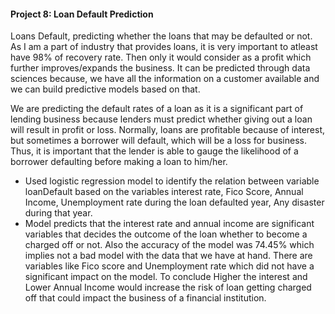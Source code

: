 #### Project 8: Loan Default Prediction

Loans Default, predicting whether the loans that may be defaulted or not. As I am a part of industry that provides loans, it is very important to atleast have 98% of recovery rate. Then only it would consider as a profit which further improves/expands the business. It can be predicted through data sciences because, we have all the information on a customer available and we can build predictive models based on that. 

We are predicting the default rates of a loan as it is a significant part of lending business because lenders must predict whether giving out a loan will result in profit or loss. Normally, loans are profitable because of interest, but sometimes a borrower will default, which will be a loss for business. Thus, it is important that the lender is able to gauge the likelihood of a borrower defaulting before making a loan to him/her.

* Used logistic regression model to identify the relation between variable loanDefault based on the variables interest rate, Fico Score, Annual Income, Unemployment rate during the loan defaulted year, Any disaster during that year.
* Model predicts that the interest rate and annual income are significant variables that decides the outcome of the loan whether to become a charged off or not. Also the accuracy of the model was 74.45% which implies not a bad model with the data that we have at hand. There are variables like Fico score and Unemployment rate which did not have a significant impact on the model. To conclude Higher the interest and Lower Annual Income would increase the risk of loan getting charged off that could impact the business of a financial institution.
